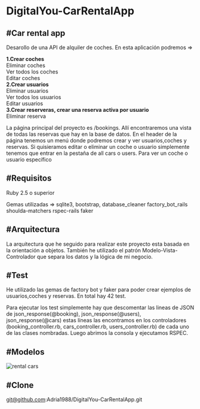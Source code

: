 # DigitalYou-CarRentalApp

#Car rental app
---------------

Desarollo de una API de alquiler de coches. En esta aplicación podremos =>

  <strong>1.Crear coches</strong><br>
     Eliminar coches<br>
     Ver todos los coches<br>
     Editar coches<br>
  <strong>2.Crear usuarios</strong><br>
     Eliminar usuarios<br>
     Ver todos los usuarios<br>
     Editar usuarios<br>
  <strong>3.Crear reserveras, crear una reserva activa por usuario</strong><br>
     Eliminar reserva <br>

La página principal del proyecto es /bookings. Allí encontraremos una vista de todas las reservas que hay en la base de datos. En el header de la página tenemos un menú donde podremos crear y ver usuarios,coches y reservas. Si quisieramos editar o eliminar un coche o usuario simplemente tenemos que entrar en la pestaña de all cars o users. Para ver un coche o usuario específico 


#Requisitos
-----------

Ruby 2.5 o superior

Gemas utilizadas =>
   sqlite3,
   bootstrap,
   database_cleaner
   factory_bot_rails
   shoulda-matchers
   rspec-rails
   faker

#Arquitectura
------------

La arquitectura que he seguido para realizar este proyecto esta basada en la orientación a objetos. También he utilizado el patrón 
Modelo-Vista-Controlador que separa los datos y la lógica de mi negocio.

#Test
-----

He utilizado las gemas de factory bot y faker para poder crear ejemplos de usuarios,coches y reservas. En total hay 42 test.

Para ejecutar los test simplemente hay que descomentar las lineas de JSON de json_response(@booking), json_response(@users), json_response(@cars) estas líneas las encontramos en los controladores (booking_controller.rb, cars_controller.rb, users_controller.rb) de cada uno de las clases nombradas. Luego abrimos la consola y ejecutamos RSPEC.

#Modelos
--------

![rental cars](https://user-images.githubusercontent.com/25666425/84652631-36147480-af0c-11ea-8c5d-9bbbfbf59947.PNG)

#Clone
------

git@github.com:Adria1988/DigitalYou-CarRentalApp.git

